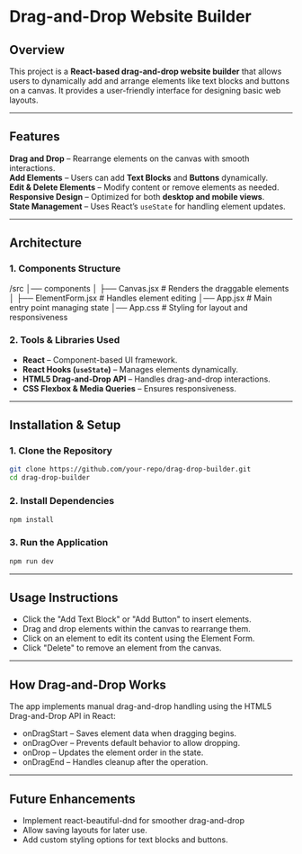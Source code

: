 # Drag-and-Drop Website Builder  

## Overview  
This project is a **React-based drag-and-drop website builder** that allows users to dynamically add and arrange elements like text blocks and buttons on a canvas. It provides a user-friendly interface for designing basic web layouts.  

---

## Features  
**Drag and Drop** – Rearrange elements on the canvas with smooth interactions.  
**Add Elements** – Users can add **Text Blocks** and **Buttons** dynamically.  
**Edit & Delete Elements** – Modify content or remove elements as needed.  
**Responsive Design** – Optimized for both **desktop and mobile views**.  
**State Management** – Uses React’s `useState` for handling element updates.  

---

## Architecture  

### 1. Components Structure  
/src │── components │ ├── Canvas.jsx # Renders the draggable elements │ ├── ElementForm.jsx # Handles element editing │── App.jsx # Main entry point managing state │── App.css # Styling for layout and responsiveness


### 2. Tools & Libraries Used  
- **React** – Component-based UI framework.  
- **React Hooks (`useState`)** – Manages elements dynamically.  
- **HTML5 Drag-and-Drop API** – Handles drag-and-drop interactions.  
- **CSS Flexbox & Media Queries** – Ensures responsiveness.  

---

## Installation & Setup  

### 1. Clone the Repository  
```sh
git clone https://github.com/your-repo/drag-drop-builder.git
cd drag-drop-builder
```

### 2. Install Dependencies
```sh
npm install
```

### 3. Run the Application
```sh
npm run dev
```

---

## Usage Instructions
- Click the "Add Text Block" or "Add Button" to insert elements.
- Drag and drop elements within the canvas to rearrange them.
- Click on an element to edit its content using the Element Form.
- Click "Delete" to remove an element from the canvas.

---

## How Drag-and-Drop Works
The app implements manual drag-and-drop handling using the HTML5 Drag-and-Drop API in React:
- onDragStart – Saves element data when dragging begins.
- onDragOver – Prevents default behavior to allow dropping.
- onDrop – Updates the element order in the state.
- onDragEnd – Handles cleanup after the operation.

---

## Future Enhancements
- Implement react-beautiful-dnd for smoother drag-and-drop
- Allow saving layouts for later use.
- Add custom styling options for text blocks and buttons.
